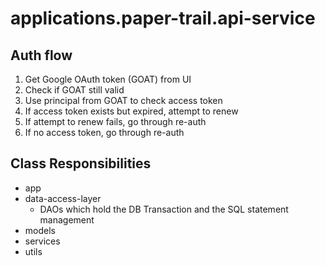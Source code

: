 # applications.paper-trail.api-service

## Auth flow

1. Get Google OAuth token (GOAT) from UI
1. Check if GOAT still valid
1. Use principal from GOAT to check access token
1. If access token exists but expired, attempt to renew
1. If attempt to renew fails, go through re-auth
1. If no access token, go through re-auth

## Class Responsibilities

- app
- data-access-layer
  - DAOs which hold the DB Transaction and the SQL statement management
- models
- services
- utils
